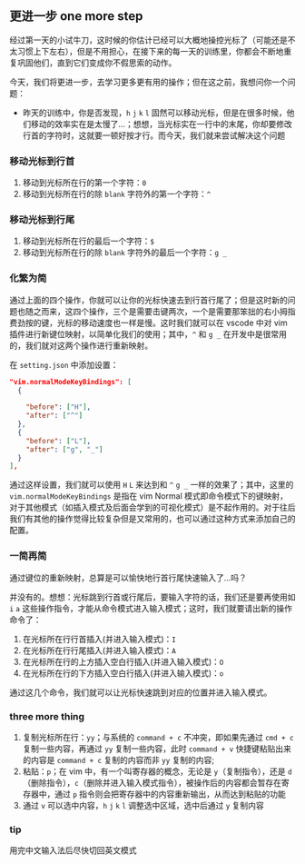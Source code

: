 ##  更进一步 one more step

  经过第一天的小试牛刀，这时候的你估计已经可以大概地操控光标了（可能还是不太习惯上下左右），但是不用担心，在接下来的每一天的训练里，你都会不断地重复巩固他们，直到它们变成你不假思索的动作。
  
  今天，我们将更进一步，去学习更多更有用的操作；但在这之前，我想问你一个问题：
    
  - 昨天的训练中，你是否发现，`h` `j` `k` `l` 固然可以移动光标，但是在很多时候，他们移动的效率实在是太慢了...；想想，当光标实在一行中的末尾，你却要修改行首的字符时，这就要一顿好按才行。而今天，我们就来尝试解决这个问题

### 移动光标到行首
  
  1. 移动到光标所在行的第一个字符：`0`
  2. 移动到光标所在行的除 `blank` 字符外的第一个字符：`^`

### 移动光标到行尾
  
  1. 移动到光标所在行的最后一个字符：`$`
  2. 移动到光标所在行的除 `blank` 字符外的最后一个字符：`g _`

### 化繁为简

  通过上面的四个操作，你就可以让你的光标快速去到行首行尾了；但是这时新的问题也随之而来，这四个操作，三个是需要击键两次，一个是需要那笨拙的右小拇指费劲按的键，光标的移动速度也一样是慢。这时我们就可以在 vscode 中对 vim 插件进行新键位映射，以简单化我们的使用；其中，`^` 和 `g _` 在开发中是很常用的，我们就对这两个操作进行重新映射。

  在 `setting.json` 中添加设置：
  ```json
  "vim.normalModeKeyBindings": [
    {
        
      "before": ["H"],
      "after": ["^"]
    },
    {
      "before": ["L"],
      "after": ["g", "_"]
    }
  ],
  ```

  通过这样设置，我们就可以使用 `H` `L` 来达到和 `^` `g _` 一样的效果了；其中，这里的 `vim.normalModeKeyBindings` 是指在 vim Normal 模式即命令模式下的键映射，对于其他模式（如插入模式及后面会学到的可视化模式）是不起作用的。对于往后我们有其他的操作觉得比较复杂但是又常用的，也可以通过这种方式来添加自己的配置。

### 一简再简

  通过键位的重新映射，总算是可以愉快地行首行尾快速输入了...吗？

  并没有的。想想：光标跳到行首或行尾后，要输入字符的话，我们还是要再使用如 `i` `a` 这些操作指令，才能从命令模式进入输入模式；这时，我们就要请出新的操作命令了：

  1. 在光标所在行行首插入(并进入输入模式)：`I`
  2. 在光标所在行行尾插入(并进入输入模式)：`A`
  3. 在光标所在行的上方插入空白行插入(并进入输入模式)：`O`
  4. 在光标所在行的下方插入空白行插入(并进入输入模式)：`o` 

  通过这几个命令，我们就可以让光标快速跳到对应的位置并进入输入模式。
  
### three more thing

  1. 复制光标所在行：`yy`；与系统的 `command + c` 不冲突，即如果先通过 `cmd + c` 复制一些内容，再通过 `yy` 复制一些内容，此时 `command + v` 快捷键粘贴出来的内容是 `command + c` 复制的内容而非 `yy` 复制的内容;
  2. 粘贴：`p`；在 vim 中，有一个叫寄存器的概念，无论是 `y`（复制指令），还是 `d`（删除指令），`c`（删除并进入输入模式指令），被操作后的内容都会暂存在寄存器中，通过 `p` 指令则会把寄存器中的内容重新输出，从而达到粘贴的功能
  3. 通过 `v` 可以选中内容，`h` `j` `k` `l` 调整选中区域，选中后通过 `y` 复制内容

### tip

用完中文输入法后尽快切回英文模式